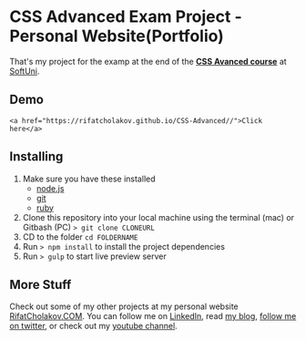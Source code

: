 # CSS Advanced Exam Project - Personal Website(Portfolio)
That's my project for the examp at the end of the [**CSS Avanced course**](https://softuni.bg/trainings/2183/css-advanced-november_2018) at [SoftUni](https://www.softuni.bg/).

## Demo
	<a href="https://rifatcholakov.github.io/CSS-Advanced//">Click here</a>
## Installing
1. Make sure you have these installed
	- [node.js](http://nodejs.org/)
	- [git](http://git-scm.com/)
	- [ruby](http://gulpjs.com/)
2. Clone this repository into your local machine using the terminal (mac) or Gitbash (PC) `> git clone CLONEURL`
3. CD to the folder `cd FOLDERNAME`
4. Run `> npm install` to install the project dependencies
5. Run `> gulp` to start live preview server

## More Stuff
Check out some of my other projects at my personal website [RifatCholakov.COM](https://www.rifatcholakov.com/portfolio). You can follow me on [LinkedIn](https://www.linkedin.com/in/rifatcholakov/), read [my blog](https://rifatcholakov.com/blog), [follow me on twitter](https://twitter.com/rifatcholakov), or check out my [youtube channel](https://youtube.com/winofficially).
